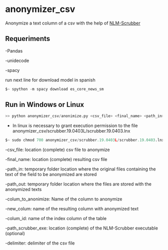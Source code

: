 # anonymizer_csv
Anonymize a text column of a csv with the help of [NLM-Scrubber](https://scrubber.nlm.nih.gov/)


## Requeriments
-Pandas

-unidecode

-spacy

run next line for download model in spanish 
```python
$~ spython -m spacy download es_core_news_sm

```




## Run in Windows or Linux

 
```python
>> python anonymizer_csv/anonimize.py <csv_file> <final_name> <path_in> <path_out> <colum_to_anonimize> <new_colum> <colum_id> <path_scrubber_exe> <delimiter>

```

* In linux is necessary to grant execution permission to the file anonymizer_csv/scrubber.19.0403L/scrubber.19.0403.lnx
 
```python
$~ sudo chmod 700 anonymizer_csv/scrubber.19.0403L/scrubber.19.0403.lnx

```



-csv_file: location (complete) csv file to anonymize

-final_name: location (complete) resulting csv file

-path_in: temporary folder location where the original files containing the text of the field to be anonymized are stored

-path_out: temporary folder location where the files are stored with the anonymized texts

-colum_to_anonimize: Name of the column to anonymize

-new_colum: name of the resulting column with anonymized text

-colum_id: name of the index column of the table

-path_scrubber_exe: location (complete) of the NLM-Scrubber executable (optional)

-delimiter: delimiter of the csv file
